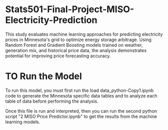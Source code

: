 # Stats501-Final-Project-MISO-Electricity-Prediction
This study evaluates machine learning approaches for predicting electricity prices in Minnesota's grid to optimize energy storage arbitrage. 
Using Random Forest and Gradient Boosting models trained on weather, generation mix, and historical price data, the analysis demonstrates potential for improving price forecasting accuracy.

# TO Run the Model
To run this model, you must first run the load data_python-Copy1.ipynb code to generate the Minnesota specific data tables and to analyze each table of data before performing the analysis.

Once this file is run and interpreted, then you can run the second python script "2 MISO Price Predictor.ipynb" to get the results from the machine learning models.
